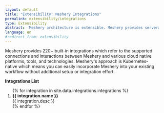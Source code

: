 ```yaml
---
layout: default
title: "Extensibility: Meshery Integrations"
permalink: extensibility/integrations
type: Extensibility
abstract: 'Meshery architecture is extensible. Meshery provides serveral integrations <a href="extensibility#integrations">integrations</a>, <a href="extensibility#load-generators">load generators</a> and <a href="extensibility#providers">providers</a>.'
language: en
#redirect_from: extensibility
---
```


Meshery provides 220+ built-in integrations which refer to the supported connections and interactions between Meshery and various cloud native platforms, tools, and technologies.
Meshery's approach is Kubernetes-native which means you can easily incorporate Meshery into your existing workflow without additional setup or integration effort.

**Integrations List**

<ol>
{% for integration in site.data.integrations.integrations %}
    <li> <strong>{{ integration.name }}</strong> <br> {{ integration.desc }}</li>
{% endfor %}
</ol>

